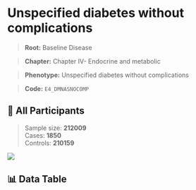 # Unspecified diabetes without complications

> **Root:** Baseline Disease  

> **Chapter:** Chapter IV- Endocrine and metabolic  

> **Phenotype:** Unspecified diabetes without complications  

> **Code:** `E4_DMNASNOCOMP`

## 🧪 All Participants  
> Sample size: **212009**  
> Cases: **1850**  
> Controls: **210159**
<img src="/Sensitive/Figures/ALL/Incidence/E4_DMNASNOCOMP.png"/>

## 📊 Data Table
<CsvTableMRF src="/Sensitive/Data/ALL/Incidence/COX_E4_DMNASNOCOMP.csv"/>

